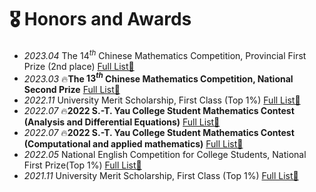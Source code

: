 # 🎖️ Honors and Awards
- *2023.04* The $14^{th}$ Chinese Mathematics Competition, Provincial First Prize (2nd place) [Full List📜](https://mp.weixin.qq.com/s/VGF74trx451wKz1KMv5TDQ)
- *2023.03* 🔥**The $13^{th}$ Chinese Mathematics Competition, National Second Prize** [Full List📜](https://mp.weixin.qq.com/s/b7nffSDuIZbPEBOb7eWCVA)
- *2022.11* University Merit Scholarship, First Class (Top 1%) [Full List📜](https://xgb.lzu.edu.cn/upload/news/N20221204222550.xls)
- *2022.07* 🔥**2022 S.-T. Yau College Student Mathematics Contest (Analysis and Differential Equations)** [Full List📜](http://yau-contest.com/uploads/file/20220811/20220811173216_22765.pdf)
- *2022.07* 🔥**2022 S.-T. Yau College Student Mathematics Contest (Computational and applied mathematics)** [Full List📜](http://yau-contest.com/uploads/file/20220801/20220801162446_69325.pdf)
- *2022.05* National English Competition for College Students, National First Prize(Top 1%) [Full List📜](https://wyy.lzu.edu.cn/wyynew/upload/files/20220525/4c6dfc41d11f444b9eb9cd97c4d08e2e.xlsx)
- *2021.11* University Merit Scholarship, First Class (Top 1%) [Full List📜](https://xgb.lzu.edu.cn/upload/news/N20211118185044.xls)
